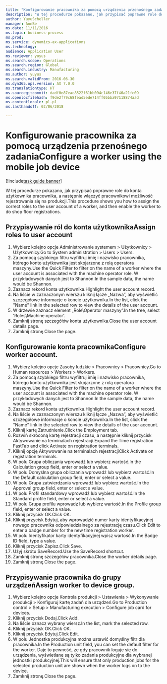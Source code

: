 ```yaml
--- 
title: "Konfigurowanie pracownika za pomocą urządzenia przenośnego zadania"
description: "W tej procedurze pokazano, jak przypisać poprawne role do konta użytkownika pracownika, a następnie włączyć pracownikowi możliwość rejestrowania się na produkcji."
author: YuyuScheller
manager: AnnBe
ms.date: 11/11/2016
ms.topic: business-process
ms.prod: 
ms.service: dynamics-ax-applications
ms.technology: 
audience: Application User
ms.reviewer: yuyus
ms.search.scope: Operations
ms.search.region: Global
ms.search.industry: Manufacturing
ms.author: yuyus
ms.search.validFrom: 2016-06-30
ms.dyn365.ops.version: AX 7.0.0
ms.translationtype: HT
ms.sourcegitcommit: dadf0e87eac8522f61bb094c146e37f46a21fc09
ms.openlocfilehash: f9de2f79c68fead5ede714ff05bba97118874aad
ms.contentlocale: pl-pl
ms.lasthandoff: 02/06/2018

---
```

# <a name="configure-a-worker-using-the-mobile-job-device"></a><span data-ttu-id="6d68c-103">Konfigurowanie pracownika za pomocą urządzenia przenośnego zadania</span><span class="sxs-lookup"><span data-stu-id="6d68c-103">Configure a worker using the mobile job device</span></span>

[!include[task guide banner](../../includes/task-guide-banner.md)]

<span data-ttu-id="6d68c-104">W tej procedurze pokazano, jak przypisać poprawne role do konta użytkownika pracownika, a następnie włączyć pracownikowi możliwość rejestrowania się na produkcji.</span><span class="sxs-lookup"><span data-stu-id="6d68c-104">This procedure shows you how to assign the correct roles to the user account of a worker, and then enable the worker to do shop floor registrations.</span></span>


## <a name="assign-roles-to-user-account"></a><span data-ttu-id="6d68c-105">Przypisywanie ról do konta użytkownika</span><span class="sxs-lookup"><span data-stu-id="6d68c-105">Assign roles to user account</span></span>
1. <span data-ttu-id="6d68c-106">Wybierz kolejno opcje Administrowanie systemem > Użytkownicy > Użytkownicy.</span><span class="sxs-lookup"><span data-stu-id="6d68c-106">Go to System administration > Users > Users.</span></span>
2. <span data-ttu-id="6d68c-107">Za pomocą szybkiego filtru wyfiltruj imię i nazwisko pracownika, którego konto użytkownika jest skojarzone z rolą operatora maszyny.</span><span class="sxs-lookup"><span data-stu-id="6d68c-107">Use the Quick Filter to filter on the name of a worker where the user account is associated with the machine operator role.</span></span> <span data-ttu-id="6d68c-108">W przykładowych danych jest to Shannon.</span><span class="sxs-lookup"><span data-stu-id="6d68c-108">In the sample data, the name would be Shannon.</span></span>
3. <span data-ttu-id="6d68c-109">Zaznacz rekord konta użytkownika.</span><span class="sxs-lookup"><span data-stu-id="6d68c-109">Highlight the user account record.</span></span>
4. <span data-ttu-id="6d68c-110">Na liście w zaznaczonym wierszu kliknij łącze „Nazwa”, aby wyświetlić szczegółowe informacje o koncie użytkownika.</span><span class="sxs-lookup"><span data-stu-id="6d68c-110">In the list, click the "Name" link in the selected row to view the details of the user account.</span></span>
5. <span data-ttu-id="6d68c-111">W drzewie zaznacz element „Role\Operator maszyny”.</span><span class="sxs-lookup"><span data-stu-id="6d68c-111">In the tree, select 'Roles\Machine operator'.</span></span>
6. <span data-ttu-id="6d68c-112">Zamknij stronę szczegółów konta użytkownika.</span><span class="sxs-lookup"><span data-stu-id="6d68c-112">Close the user account details page.</span></span>
7. <span data-ttu-id="6d68c-113">Zamknij stronę.</span><span class="sxs-lookup"><span data-stu-id="6d68c-113">Close the page.</span></span>

## <a name="configure-worker-account"></a><span data-ttu-id="6d68c-114">Konfigurowanie konta pracownika</span><span class="sxs-lookup"><span data-stu-id="6d68c-114">Configure worker account.</span></span>
1. <span data-ttu-id="6d68c-115">Wybierz kolejno opcje Zasoby ludzkie > Pracownicy > Pracownicy.</span><span class="sxs-lookup"><span data-stu-id="6d68c-115">Go to Human resources > Workers > Workers.</span></span>
2. <span data-ttu-id="6d68c-116">Za pomocą szybkiego filtru wyfiltruj imię i nazwisko pracownika, którego konto użytkownika jest skojarzone z rolą operatora maszyny.</span><span class="sxs-lookup"><span data-stu-id="6d68c-116">Use the Quick Filter to filter on the name of a worker where the user account is associated with the machine operator role.</span></span> <span data-ttu-id="6d68c-117">W przykładowych danych jest to Shannon.</span><span class="sxs-lookup"><span data-stu-id="6d68c-117">In the sample data, the name would be Shannon.</span></span>
3. <span data-ttu-id="6d68c-118">Zaznacz rekord konta użytkownika.</span><span class="sxs-lookup"><span data-stu-id="6d68c-118">Highlight the user account record.</span></span>
4. <span data-ttu-id="6d68c-119">Na liście w zaznaczonym wierszu kliknij łącze „Nazwa”, aby wyświetlić szczegółowe informacje o koncie użytkownika.</span><span class="sxs-lookup"><span data-stu-id="6d68c-119">In the list, click the "Name" link in the selected row to view the details of the user account.</span></span>
5. <span data-ttu-id="6d68c-120">Kliknij kartę Zatrudnienie.</span><span class="sxs-lookup"><span data-stu-id="6d68c-120">Click the Employment tab.</span></span>
6. <span data-ttu-id="6d68c-121">Rozwiń skróconą kartę rejestracji czasu, a następnie kliknij przycisk Aktywowanie na terminalach rejestracji.</span><span class="sxs-lookup"><span data-stu-id="6d68c-121">Expand the Time registration FastTab and click Activate on registration terminals.</span></span>
7. <span data-ttu-id="6d68c-122">Kliknij opcję Aktywowanie na terminalach rejestracji</span><span class="sxs-lookup"><span data-stu-id="6d68c-122">Click Activate on registration terminals.</span></span>
8. <span data-ttu-id="6d68c-123">W polu Grupa obliczania wprowadź lub wybierz wartość.</span><span class="sxs-lookup"><span data-stu-id="6d68c-123">In the Calculation group field, enter or select a value.</span></span>
9. <span data-ttu-id="6d68c-124">W polu Domyślna grupa obliczania wprowadź lub wybierz wartość.</span><span class="sxs-lookup"><span data-stu-id="6d68c-124">In the Default calculation group field, enter or select a value.</span></span>
10. <span data-ttu-id="6d68c-125">W polu Grupa zatwierdzania wprowadź lub wybierz wartość.</span><span class="sxs-lookup"><span data-stu-id="6d68c-125">In the Approval group field, enter or select a value.</span></span>
11. <span data-ttu-id="6d68c-126">W polu Profil standardowy wprowadź lub wybierz wartość.</span><span class="sxs-lookup"><span data-stu-id="6d68c-126">In the Standard profile field, enter or select a value.</span></span>
12. <span data-ttu-id="6d68c-127">W polu Grupa profilu wprowadź lub wybierz wartość.</span><span class="sxs-lookup"><span data-stu-id="6d68c-127">In the Profile group field, enter or select a value.</span></span>
13. <span data-ttu-id="6d68c-128">Kliknij przycisk OK.</span><span class="sxs-lookup"><span data-stu-id="6d68c-128">Click OK.</span></span>
14. <span data-ttu-id="6d68c-129">Kliknij przycisk Edytuj, aby wprowadzić numer karty identyfikacyjnej nowego pracownika odpowiedzialnego za rejestrację czasu.</span><span class="sxs-lookup"><span data-stu-id="6d68c-129">Click Edit to enter a badge number for the new time registration worker.</span></span>
15. <span data-ttu-id="6d68c-130">W polu Identyfikator karty identyfikacyjnej wpisz wartość.</span><span class="sxs-lookup"><span data-stu-id="6d68c-130">In the Badge ID field, type a value.</span></span>
16. <span data-ttu-id="6d68c-131">Kliknij przycisk Zapisz.</span><span class="sxs-lookup"><span data-stu-id="6d68c-131">Click Save.</span></span>
17. <span data-ttu-id="6d68c-132">Użyj skrótu SaveRecord.</span><span class="sxs-lookup"><span data-stu-id="6d68c-132">Use the SaveRecord shortcut.</span></span>
18. <span data-ttu-id="6d68c-133">Zamknij stronę szczegółów pracownika.</span><span class="sxs-lookup"><span data-stu-id="6d68c-133">Close the worker details page.</span></span>
19. <span data-ttu-id="6d68c-134">Zamknij stronę.</span><span class="sxs-lookup"><span data-stu-id="6d68c-134">Close the page.</span></span>

## <a name="assign-worker-to-device-group"></a><span data-ttu-id="6d68c-135">Przypisywanie pracownika do grupy urządzeń</span><span class="sxs-lookup"><span data-stu-id="6d68c-135">Assign worker to device group.</span></span>
1. <span data-ttu-id="6d68c-136">Wybierz kolejno opcje Kontrola produkcji > Ustawienia > Wykonywanie produkcji > Konfiguruj kartę zadań dla urządzeń.</span><span class="sxs-lookup"><span data-stu-id="6d68c-136">Go to Production control > Setup > Manufacturing execution > Configure job card for devices.</span></span>
2. <span data-ttu-id="6d68c-137">Kliknij przycisk Dodaj.</span><span class="sxs-lookup"><span data-stu-id="6d68c-137">Click Add.</span></span>
3. <span data-ttu-id="6d68c-138">Na liście oznacz wybrany wiersz.</span><span class="sxs-lookup"><span data-stu-id="6d68c-138">In the list, mark the selected row.</span></span>
4. <span data-ttu-id="6d68c-139">Kliknij przycisk OK.</span><span class="sxs-lookup"><span data-stu-id="6d68c-139">Click OK.</span></span>
5. <span data-ttu-id="6d68c-140">Kliknij przycisk Edytuj.</span><span class="sxs-lookup"><span data-stu-id="6d68c-140">Click Edit.</span></span>
6. <span data-ttu-id="6d68c-141">W polu Jednostka produkcyjna można ustawić domyślny filtr dla pracownika.</span><span class="sxs-lookup"><span data-stu-id="6d68c-141">In the Production unit field, you can set the default filter for the worker.</span></span> <span data-ttu-id="6d68c-142">Daje to pewność, że gdy pracownik loguje się do urządzenia, wyświetlane są tylko zadania produkcyjne dla wybranej jednostki produkcyjnej.</span><span class="sxs-lookup"><span data-stu-id="6d68c-142">This will ensure that only production jobs for the selected production unit are shown when the worker logs on to the device.</span></span>
7. <span data-ttu-id="6d68c-143">Zamknij stronę.</span><span class="sxs-lookup"><span data-stu-id="6d68c-143">Close the page.</span></span>

